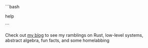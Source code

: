 <!--- ``` --->```bash
help
<!--- ``` --->```

Check out [my blog](https://www.jackchampagne.com/) to see my ramblings on Rust, low-level systems, abstract algebra, fun facts, and some homelabbing 
